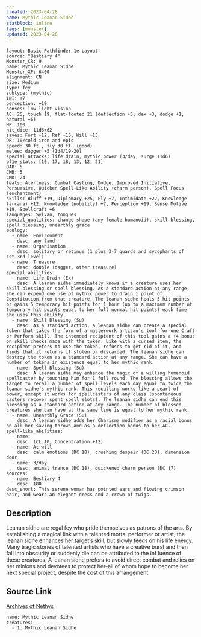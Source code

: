 ```yaml
---
created: 2023-04-28
name: Mythic Leanan Sidhe
statblock: inline
tags: [monster]
updated: 2023-04-28
---
```

```statblock
layout: Basic Pathfinder 1e Layout
source: "Bestiary 4"
Monster_CR: 9
name: Mythic Leanan Sidhe
Monster_XP: 6400
alignment: CN
size: Medium
type: fey
subtype: (mythic)
INI: +7
perception: +19
senses: low-light vision
AC: 25, touch 19, flat-footed 21 (deflection +5, dex +3, dodge +1, natural +6)
HP: 100
hit_dice: 11d6+62
saves: Fort +12, Ref +15, Will +13
DR: 10/cold iron and epic
speed: 30 ft., fly 30 ft. (good)
melee: dagger +5 (1d4/19-20)
special_attacks: life drain, mythic power (3/day, surge +1d6)
pf1e_stats: [10, 17, 18, 13, 12, 21]
BAB: 5
CMB: 5
CMD: 24
feats: Alertness, Combat Casting, Dodge, Improved Initiative, Persuasive, Quicken Spell-Like Ability (charm person), Spell Focus (enchantment)
skills: Bluff +19, Diplomacy +25, Fly +7, Intimidate +22, Knowledge (arcana) +12, Knowledge (nobility) +7, Perception +19, Sense Motive +19, Spellcraft +6
languages: Sylvan, tongues
special_qualities: change shape (any female humanoid), skill blessing, spell blessing, unearthly grace
ecology:
  - name: Environment
    desc: any land
  - name: Organisation
    desc: solitary or retinue (1 plus 3-7 guards and sycophants of 1st-3rd level)
  - name: Treasure
    desc: double (dagger, other treasure)
special_abilities:
  - name: Life Drain (Ex)
    desc: A leanan sidhe immediately knows if a creature uses her skill blessing or spell blessing. As a standard action at any range, she can expend one use of mythic power to drain 1 point of Constitution from that creature. The leanan sidhe heals 5 hit points or gains 5 temporary hit points for 1 hour (up to a maximum number of temporary hit points equal to her full normal hit points) each time she uses this ability.
  - name: Skill Blessing (Su)
    desc: As a standard action, a leanan sidhe can create a special token that takes the form of a masterwork artisan’s tool for one Craft or Perform skill. The intended recipient of this tool gains a +4 bonus on skill checks made with the token. Like with a cursed item, the recipient prefers to use the token, refuses to get rid of it, and finds that it returns if stolen or discarded. The leanan sidhe can destroy the token as a standard action at any range. She can have a number of tokens in existence equal to her mythic rank.
  - name: Spell Blessing (Su)
    desc: A leanan sidhe may enhance the magic of a willing humanoid spellcaster by touching him for 1 full round. The blessing allows the target to recall a number of spell levels each day equal to twice the leanan sidhe’s mythic rank. This recalling works like a pearl of power, except it works for spellcasters of any class (spontaneous casters recover spent spell slots). The leanan sidhe can end this blessing as a standard action at any range. The number of blessed creatures she can have at the same time is equal to her mythic rank.
  - name: Unearthly Grace (Su)
    desc: A leanan sidhe adds her Charisma modifier as a racial bonus on all her saving throws and as a deflection bonus to her AC.
spell-like_abilities:
  - name:
    desc: (CL 10; Concentration +12)
  - name: At will
    desc: calm emotions (DC 18), crushing despair (DC 20), dimension door
  - name: 3/day
    desc: animal trance (DC 18), quickened charm person (DC 17)
sources:
  - name: Bestiary 4
    desc: 180
desc_short: This serene woman has pointed ears and flowing crimson hair, and wears an elegant dress and a crown of twigs.
```
## Description
Leanan sidhe are regal fey who pride themselves as patrons of the arts. By establishing a magical link with a talented mortal performer or artist, the leanan sidhe enhances her target’s skill, but slowly feeds on his life energy. Many tragic stories of talented artists who have a creative burst and then fall into obscurity or suddenly die can be attributed to the inf luence of these creatures. A leanan sidhe prefers to avoid direct combat and relies on her minions and devotees to protect her-all of whom hope to become her next special project, despite the cost of this arrangement.
## Source Link
[Archives of Nethys](https://aonprd.com/MythicMonsterDisplay.aspx?ItemName=Leanan%20Sidhe)
```encounter-table
name: Mythic Leanan Sidhe
creatures:
  - 1: Mythic Leanan Sidhe
```
